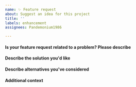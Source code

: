 ```yaml
---
name: ✨ Feature request
about: Suggest an idea for this project
title: ''
labels: enhancement
assignees: Pandemonium1986

---
```

#### Is your feature request related to a problem? Please describe
<!-- A clear and concise description of what the problem is. Ex. I'm always frustrated when [...] -->

#### Describe the solution you'd like
<!-- A clear and concise description of what you want to happen. -->

#### Describe alternatives you've considered
<!-- A clear and concise description of any alternative solutions or features you've considered. -->

#### Additional context
<!-- Add any other context or screenshots about the feature request here. -->
